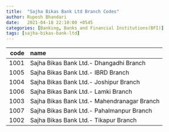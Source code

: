 ```yaml
---
title:  "Sajha Bikas Bank Ltd Branch Codes"
author: Rupesh Bhandari
date:   2021-04-18 22:10:00 +0545
categories: [Banking, Banks and Financial Institutions(BFI)]
tags: [sajha-bikas-bank-ltd]
---
```


|   code | name                                        |
|-------:|:--------------------------------------------|
|   1001 | Sajha Bikas Bank Ltd.- Dhangadhi Branch     |
|   1005 | Sajha Bikas Bank Ltd.- IBRD Branch          |
|   1004 | Sajha Bikas Bank Ltd.- Joshipur Branch      |
|   1006 | Sajha Bikas Bank Ltd.- Lamki Branch         |
|   1003 | Sajha Bikas Bank Ltd.- Mahendranagar Branch |
|   1007 | Sajha Bikas Bank Ltd.- Pahalmanpur Branch   |
|   1002 | Sajha Bikas Bank Ltd.- Tikapur Branch       |